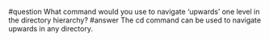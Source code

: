 #question
What command would you use to navigate ‘upwards’ one level in the directory hierarchy?
#answer
The cd command can be used to navigate upwards in any directory.

